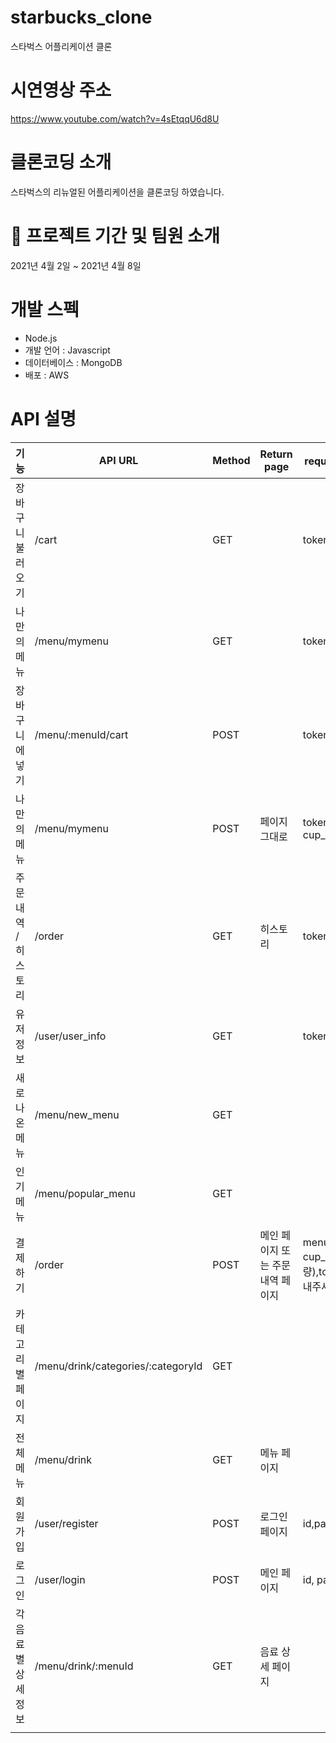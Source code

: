 # starbucks_clone
스타벅스 어플리케이션 클론

# 시연영상 주소
https://www.youtube.com/watch?v=4sEtqqU6d8U

# 클론코딩 소개
스타벅스의 리뉴얼된 어플리케이션을 클론코딩 하였습니다.

# 📌 프로젝트 기간 및 팀원 소개
2021년 4월 2일 ~ 2021년 4월 8일

# 개발 스펙
- Node.js
- 개발 언어 : Javascript
- 데이터베이스 : MongoDB
- 배포 : AWS

# API 설명
|기능          |API URL                            |Method|Return page        |request(프론트->서버)                                      |response(서버->프론트)           
|------------|-----------------------------------|------|-------------------|------------------------------------------------------|----------------------------|
|장바구니 불러오기   |/cart                              |GET   |                   |token                                                 |장바구니에 있는 메뉴          
|나만의 메뉴      |/menu/mymenu                       |GET   |                   |token                                                 |해당 유저가 저장한 나만의 메뉴     
|장바구니에 넣기    |/menu/:menuId/cart                 |POST  |                   |token                                                 |성공 여부 또는 에러 메세지            
|나만의 메뉴      |/menu/mymenu                       |POST  |페이지 그대로            |token, size, cup_option , menuId                      |                            
|주문 내역 /히스토리 |/order                             |GET   |히스토리               |token                                                 |해당 유저의 주문 내역 전체(최신순으로)     
|유저정보        |/user/user_info                    |GET   |                   |token                                                 |                           
|새로 나온 메뉴    |/menu/new_menu                     |GET   |                   |                                                      |2021년 cherryblossom 메뉴들     
|인기 메뉴       |/menu/popular_menu                 |GET   |                   |                                                      |userhistory DB에서 최신 주문 5개 정보
|결제하기        |/order                             |POST  |메인 페이지 또는 주문 내역 페이지|menuId, size, cup_option,num(수량),token(header에 보내주세요) |결제 성공 여부                      
|카테고리별 페이지   |/menu/drink/categories/:categoryId |GET   |                   |                                                      |해당 카테고리 음료 정보               
|전체 메뉴       |/menu/drink                        |GET   |메뉴 페이지             |                                                      |                            
|회원가입        |/user/register                     |POST  |로그인 페이지            |id,password,nickName                                  |회원 가입 성공 여부                 
|로그인         |/user/login                        |POST  |메인 페이지             |id, password                                          |token 정보                   
|각 음료별 상세 정보 |/menu/drink/:menuId                |GET   |음료 상세 페이지          |                                                      |해당 음료의 상세 정보(가격, 알레르기, 사진)     
|            |                                   |      |                   |                                                      |                            |   |              |
